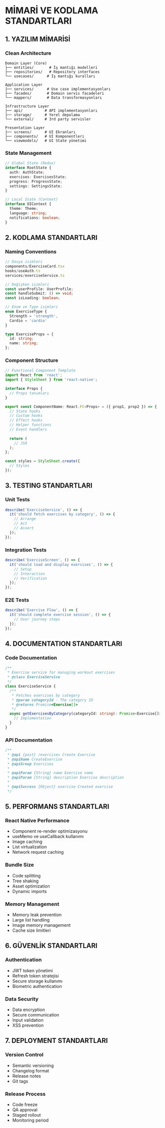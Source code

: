 # MİMARİ VE KODLAMA STANDARTLARI

## 1. YAZILIM MİMARİSİ

### Clean Architecture
```
Domain Layer (Core)
├── entities/       # İş mantığı modelleri
├── repositories/   # Repository interfaces
└── usecases/      # İş mantığı kuralları

Application Layer
├── services/      # Use case implementasyonları
├── facades/       # Domain servis facadeleri
└── mappers/       # Data transformasyonları

Infrastructure Layer
├── api/          # API implementasyonları
├── storage/      # Yerel depolama
└── external/     # 3rd party servisler

Presentation Layer
├── screens/      # UI Ekranları
├── components/   # UI Komponentleri
└── viewmodels/   # UI State yönetimi
```

### State Management
```typescript
// Global State (Redux)
interface RootState {
  auth: AuthState;
  exercises: ExercisesState;
  progress: ProgressState;
  settings: SettingsState;
}

// Local State (Context)
interface UIContext {
  theme: Theme;
  language: string;
  notifications: boolean;
}
```

## 2. KODLAMA STANDARTLARI

### Naming Conventions
```typescript
// Dosya isimleri
components/ExerciseCard.tsx
hooks/useAuth.ts
services/exerciseService.ts

// Değişken isimleri
const userProfile: UserProfile;
const handleSubmit: () => void;
const isLoading: boolean;

// Enum ve Type isimleri
enum ExerciseType {
  Strength = 'strength',
  Cardio = 'cardio'
}

type ExerciseProps = {
  id: string;
  name: string;
};
```

### Component Structure
```typescript
// Functional Component Template
import React from 'react';
import { StyleSheet } from 'react-native';

interface Props {
  // Props tanımları
}

export const ComponentName: React.FC<Props> = ({ prop1, prop2 }) => {
  // State hooks
  // Custom hooks
  // Effect hooks
  // Helper functions
  // Event handlers
  
  return (
    // JSX
  );
};

const styles = StyleSheet.create({
  // Styles
});
```

## 3. TESTING STANDARTLARI

### Unit Tests
```typescript
describe('ExerciseService', () => {
  it('should fetch exercises by category', () => {
    // Arrange
    // Act
    // Assert
  });
});
```

### Integration Tests
```typescript
describe('ExerciseScreen', () => {
  it('should load and display exercises', () => {
    // Setup
    // Interaction
    // Verification
  });
});
```

### E2E Tests
```typescript
describe('Exercise Flow', () => {
  it('should complete exercise session', () => {
    // User journey steps
  });
});
```

## 4. DOCUMENTATION STANDARTLARI

### Code Documentation
```typescript
/**
 * Exercise service for managing workout exercises
 * @class ExerciseService
 */
class ExerciseService {
  /**
   * Fetches exercises by category
   * @param categoryId - The category ID
   * @returns Promise<Exercise[]>
   */
  async getExercisesByCategory(categoryId: string): Promise<Exercise[]> {
    // Implementation
  }
}
```

### API Documentation
```typescript
/**
 * @api {post} /exercises Create Exercise
 * @apiName CreateExercise
 * @apiGroup Exercises
 *
 * @apiParam {String} name Exercise name
 * @apiParam {String} description Exercise description
 *
 * @apiSuccess {Object} exercise Created exercise
 */
```

## 5. PERFORMANS STANDARTLARI

### React Native Performance
- Component re-render optimizasyonu
- useMemo ve useCallback kullanımı
- Image caching
- List virtualization
- Network request caching

### Bundle Size
- Code splitting
- Tree shaking
- Asset optimization
- Dynamic imports

### Memory Management
- Memory leak prevention
- Large list handling
- Image memory management
- Cache size limitleri

## 6. GÜVENLİK STANDARTLARI

### Authentication
- JWT token yönetimi
- Refresh token stratejisi
- Secure storage kullanımı
- Biometric authentication

### Data Security
- Data encryption
- Secure communication
- Input validation
- XSS prevention

## 7. DEPLOYMENT STANDARTLARI

### Version Control
- Semantic versioning
- Changelog format
- Release notes
- Git tags

### Release Process
- Code freeze
- QA approval
- Staged rollout
- Monitoring period 